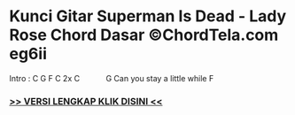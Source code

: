 
 # Kunci Gitar Superman Is Dead - Lady Rose Chord Dasar ©ChordTela.com eg6ii


Intro : C G F C 2x C            G Can you stay a little while F

###  <a href="https://shortlighzx.web.app?sq=Kunci Gitar Superman Is Dead - Lady Rose Chord Dasar ©ChordTela.com"> >> VERSI LENGKAP KLIK DISINI << </a>
